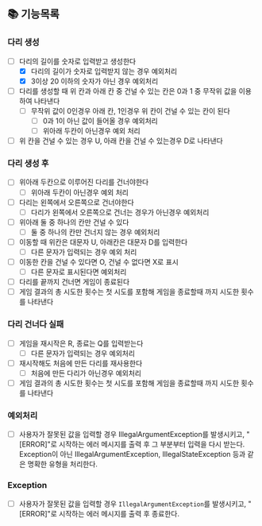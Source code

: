 ## 📚 기능목록

### 다리 생성
- [ ] 다리의 길이를 숫자로 입력받고 생성한다
  - [x] 다리의 길이가 숫자로 입력받지 않는 경우 예외처리
  - [x] 3이상 20 이하의 숫자가 아닌 경우 예외처리
- [ ] 다리를 생성할 때 위 칸과 아래 칸 중 건널 수 있는 칸은 0과 1 중 무작위 값을 이용하여 나타낸다
  - [ ] 무작위 값이 0인경우 아래 칸, 1인경우 위 칸이 건널 수 있는 칸이 된다
    - [ ] 0과 1이 아닌 값이 들어올 경우 예외처리
    - [ ] 위아래 두칸이 아닌경우 예외 처리
- [ ] 위 칸을 건널 수 있는 경우 U, 아래 칸을 건널 수 있는경우 D로 나타낸다

### 다리 생성 후
- [ ] 위아래 두칸으로 이루어진 다리를 건너야한다
  - [ ] 위아래 두칸이 아닌경우 예외 처리
- [ ] 다리는 왼쪽에서 오른쪽으로 건너야한다
  - [ ] 다리가 왼쪽에서 오른쪽으로 건너는 경우가 아닌경우 예외처리
- [ ] 위아래 둘 중 하나의 칸만 건널 수 있다
  - [ ] 둘 중 하나의 칸만 건너지 않는 경우 예외처리
- [ ] 이동할 때 위칸은 대문자 U, 아래칸은 대문자 D를 입력한다
  - [ ] 다른 문자가 입력되는 경우 예외 처리
- [ ] 이동한 칸을 건널 수 있다면 O, 건널 수 없다면 X로 표시
  - [ ] 다른 문자로 표시된다면 예외처리
- [ ] 다리를 끝까지 건너면 게임이 종료된다
- [ ] 게임 결과의 총 시도한 횟수는 첫 시도를 포함해 게임을 종료할때 까지 시도한 횟수를 나타낸다

### 다리 건너다 실패
- [ ] 게임을 재시작은 R, 종료는 Q를 입력받는다
  - [ ] 다른 문자가 입력되는 경우 예외처리
- [ ] 재시작해도 처음에 만든 다리를 재사용한다
  - [ ] 처음에 만든 다리가 아닌경우 예외처리
- [ ] 게임 결과의 총 시도한 횟수는 첫 시도를 포함해 게임을 종료할때 까지 시도한 횟수를 나타낸다

### 예외처리
- [ ] 사용자가 잘못된 값을 입력할 경우 IllegalArgumentException를 발생시키고, "[ERROR]"로 시작하는 에러 메시지를 출력 후 그 부분부터 입력을 다시 받는다.
  <br> Exception이 아닌 IllegalArgumentException, IllegalStateException 등과 같은 명확한 유형을 처리한다.


### Exception
- [ ] 사용자가 잘못된 값을 입력할 경우 `IllegalArgumentException`를 발생시키고, "[ERROR]"로 시작하는 에러 메시지를 출력 후 종료한다.



    

